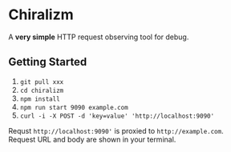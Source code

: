 # Chiralizm
A **very simple** HTTP request observing tool for debug.

## Getting Started
1. `git pull xxx`
1. `cd chiralizm`
1. `npm install`
1. `npm run start 9090 example.com`
1. `curl -i -X POST -d 'key=value' 'http://localhost:9090'`

Requst `http://localhost:9090'` is proxied to `http://example.com`.  
Request URL and body are shown in your terminal.

